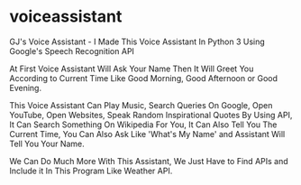 # voiceassistant
GJ's Voice Assistant - I Made This Voice Assistant In Python 3 Using Google's Speech Recognition API

At First Voice Assistant Will Ask Your Name Then It Will Greet You According to Current Time Like Good Morning, Good Afternoon or Good Evening.

This Voice Assistant Can Play Music, Search Queries On Google, Open YouTube, Open Websites, Speak Random Inspirational Quotes By Using API,
It Can Search Something On Wikipedia For You, It Can Also Tell You The Current Time, You Can Also Ask Like 'What's My Name' and Assistant Will Tell You Your Name.

We Can Do Much More With This Assistant, We Just Have to Find APIs and Include it In This Program Like Weather API.
